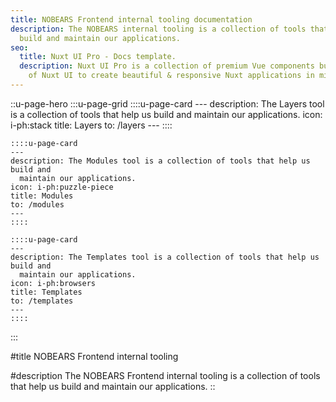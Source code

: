 ```yaml
---
title: NOBEARS Frontend internal tooling documentation
description: The NOBEARS internal tooling is a collection of tools that help us
  build and maintain our applications.
seo:
  title: Nuxt UI Pro - Docs template.
  description: Nuxt UI Pro is a collection of premium Vue components built on top
    of Nuxt UI to create beautiful & responsive Nuxt applications in minutes.
---
```


::u-page-hero
  :::u-page-grid
    ::::u-page-card
    ---
    description: The Layers tool is a collection of tools that help us build and
      maintain our applications.
    icon: i-ph:stack
    title: Layers
    to: /layers
    ---
    ::::
  
    ::::u-page-card
    ---
    description: The Modules tool is a collection of tools that help us build and
      maintain our applications.
    icon: i-ph:puzzle-piece
    title: Modules
    to: /modules
    ---
    ::::
  
    ::::u-page-card
    ---
    description: The Templates tool is a collection of tools that help us build and
      maintain our applications.
    icon: i-ph:browsers
    title: Templates
    to: /templates
    ---
    ::::
  :::

#title
NOBEARS Frontend internal tooling

#description
The NOBEARS Frontend internal tooling is a collection of tools that help us build and maintain our applications.
::

<!-- :::u-page-card
---
icon: i-ph:package
to: /packages
title: Packages
description: The Packages tool is a collection of tools that help us build and maintain our applications.
---
::: -->
